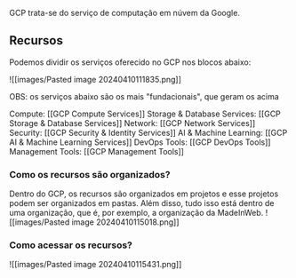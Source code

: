 GCP trata-se do serviço de computação em núvem da Google. 

## Recursos

Podemos dividir os serviços oferecido no GCP nos blocos abaixo:

![[images/Pasted image 20240410111835.png]]

OBS: os serviços abaixo são os mais "fundacionais", que geram os acima

Compute: [[GCP Compute Services]]
Storage & Database Services: [[GCP Storage & Database Services]]
Network: [[GCP Network Services]]
Security: [[GCP Security & Identity Services]]
AI & Machine Learning: [[GCP AI & Machine Learning Services]]
DevOps Tools: [[GCP DevOps Tools]]
Management Tools: [[GCP Management Tools]]

### Como os recursos são organizados?

Dentro do GCP, os recursos são organizados em projetos e esse projetos podem ser organizados em pastas. Além disso, tudo isso está dentro de uma organização, que é, por exemplo, a organização da MadeInWeb.
![[images/Pasted image 20240410115018.png]]

### Como acessar os recursos?

![[images/Pasted image 20240410115431.png]]














